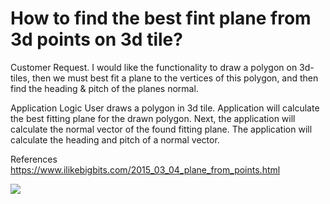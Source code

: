 # How to find the best fint plane from 3d points on 3d tile?

Customer Request.
I would like the functionality to draw a polygon on 3d-tiles, then we must best fit a plane to the vertices of this polygon, and then find the heading & pitch of the planes normal.

Application Logic
User draws a polygon in 3d tile.
Application will calculate the best fitting plane for the drawn polygon.
Next, the application will calculate the normal vector of the found fitting plane.
The application will calculate the heading and pitch of a normal vector.

References
https://www.ilikebigbits.com/2015_03_04_plane_from_points.html

[![](http://img.youtube.com/vi/7qYl2v4-jko/0.jpg)](http://www.youtube.com/watch?v=7qYl2v4-jko "")

